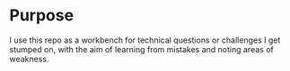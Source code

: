 # Purpose

I use this repo as a workbench for technical questions or challenges I get stumped on, with the aim of learning from mistakes and noting areas of weakness.
